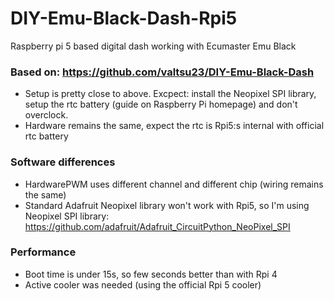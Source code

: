 # DIY-Emu-Black-Dash-Rpi5
Raspberry pi 5 based digital dash working with Ecumaster Emu Black

### Based on: https://github.com/valtsu23/DIY-Emu-Black-Dash
- Setup is pretty close to above. Excpect: install the Neopixel SPI library, setup the rtc battery (guide on Raspberry Pi homepage) and don't overclock. 
- Hardware remains the same, expect the rtc is Rpi5:s internal with official rtc battery

### Software differences
- HardwarePWM uses different channel and different chip (wiring remains the same)
- Standard Adafruit Neopixel library won't work with Rpi5, so I'm using Neopixel SPI library: https://github.com/adafruit/Adafruit_CircuitPython_NeoPixel_SPI

### Performance
- Boot time is under 15s, so few seconds better than with Rpi 4
- Active cooler was needed (using the official Rpi 5 cooler)
